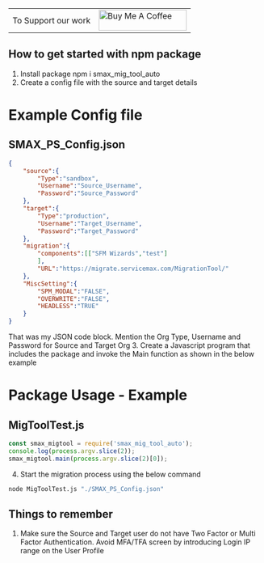 <centre>
<table border='0px'>
    <tr>
        <td>To Support our work</td>
        <td><a href="https://www.buymeacoffee.com/Lifeonauto" target="_blank"><img src="https://cdn.buymeacoffee.com/buttons/default-orange.png" alt="Buy Me A Coffee" height="41" width="174"></a></td>
    </tr>
</table>
</centre>


## How to get started with npm package
1. Install package npm i smax_mig_tool_auto
2. Create a config file with the source and target details
    
Example Config file
===============
SMAX_PS_Config.json
----
```json
{
    "source":{
        "Type":"sandbox",
        "Username":"Source_Username",
        "Password":"Source_Password"
    },
    "target":{
        "Type":"production",
        "Username":"Target_Username",
        "Password":"Target_Password"
    },
    "migration":{
        "components":[["SFM Wizards","test"]                        
        ],
        "URL":"https://migrate.servicemax.com/MigrationTool/"
    },
    "MiscSetting":{
        "SPM_MODAL":"FALSE",
        "OVERWRITE":"FALSE",
        "HEADLESS":"TRUE"
    }
}
```

That was my JSON code block.
    Mention the Org Type, Username and Password for Source and Target Org
3. Create a Javascript program that includes the package and invoke the Main function as shown in the below example

Package Usage - Example 
===============

MigToolTest.js
----
```js
const smax_migtool = require('smax_mig_tool_auto');
console.log(process.argv.slice(2));
smax_migtool.main(process.argv.slice(2)[0]);
```
4. Start the migration process using the below command
```bash
node MigToolTest.js "./SMAX_PS_Config.json"
```

## Things to remember
1. Make sure the Source and Target user do not have Two Factor or Multi Factor Authentication. Avoid MFA/TFA screen by introducing Login IP range on the User Profile
